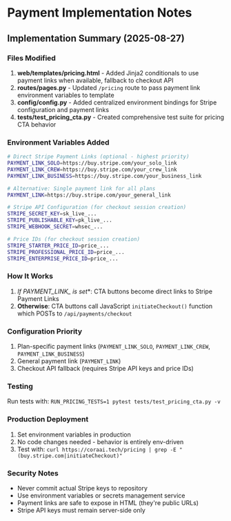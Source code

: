 # Payment Implementation Notes

## Implementation Summary (2025-08-27)

### Files Modified
1. **web/templates/pricing.html** - Added Jinja2 conditionals to use payment links when available, fallback to checkout API
2. **routes/pages.py** - Updated `/pricing` route to pass payment link environment variables to template
3. **config/config.py** - Added centralized environment bindings for Stripe configuration and payment links
4. **tests/test_pricing_cta.py** - Created comprehensive test suite for pricing CTA behavior

### Environment Variables Added
```bash
# Direct Stripe Payment Links (optional - highest priority)
PAYMENT_LINK_SOLO=https://buy.stripe.com/your_solo_link
PAYMENT_LINK_CREW=https://buy.stripe.com/your_crew_link
PAYMENT_LINK_BUSINESS=https://buy.stripe.com/your_business_link

# Alternative: Single payment link for all plans
PAYMENT_LINK=https://buy.stripe.com/your_general_link

# Stripe API Configuration (for checkout session creation)
STRIPE_SECRET_KEY=sk_live_...
STRIPE_PUBLISHABLE_KEY=pk_live_...
STRIPE_WEBHOOK_SECRET=whsec_...

# Price IDs (for checkout session creation)
STRIPE_STARTER_PRICE_ID=price_...
STRIPE_PROFESSIONAL_PRICE_ID=price_...
STRIPE_ENTERPRISE_PRICE_ID=price_...
```

### How It Works
1. **If PAYMENT_LINK_* is set**: CTA buttons become direct links to Stripe Payment Links
2. **Otherwise**: CTA buttons call JavaScript `initiateCheckout()` function which POSTs to `/api/payments/checkout`

### Configuration Priority
1. Plan-specific payment links (`PAYMENT_LINK_SOLO`, `PAYMENT_LINK_CREW`, `PAYMENT_LINK_BUSINESS`)
2. General payment link (`PAYMENT_LINK`)
3. Checkout API fallback (requires Stripe API keys and price IDs)

### Testing
Run tests with: `RUN_PRICING_TESTS=1 pytest tests/test_pricing_cta.py -v`

### Production Deployment
1. Set environment variables in production
2. No code changes needed - behavior is entirely env-driven
3. Test with: `curl https://coraai.tech/pricing | grep -E "(buy.stripe.com|initiateCheckout)"`

### Security Notes
- Never commit actual Stripe keys to repository
- Use environment variables or secrets management service
- Payment links are safe to expose in HTML (they're public URLs)
- Stripe API keys must remain server-side only